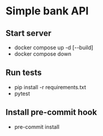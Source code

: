 # Simple bank API

## Start server
- docker compose up -d [--build]
- docker compose down

## Run tests
- pip install -r requirements.txt
- pytest

## Install pre-commit hook
- pre-commit install